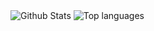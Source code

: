<img align="center" alt="Github Stats" src="https://github-readme-stats-orcin-beta.vercel.app/api?username=Cobaltarrena&show_icons=true&count_private=true&theme=dark" /> <img align="center" alt="Top languages" src="https://github-readme-stats-orcin-beta.vercel.app/api/top-langs/?username=Cobaltarrena&layout=compact&count_private=true&theme=dark" />
